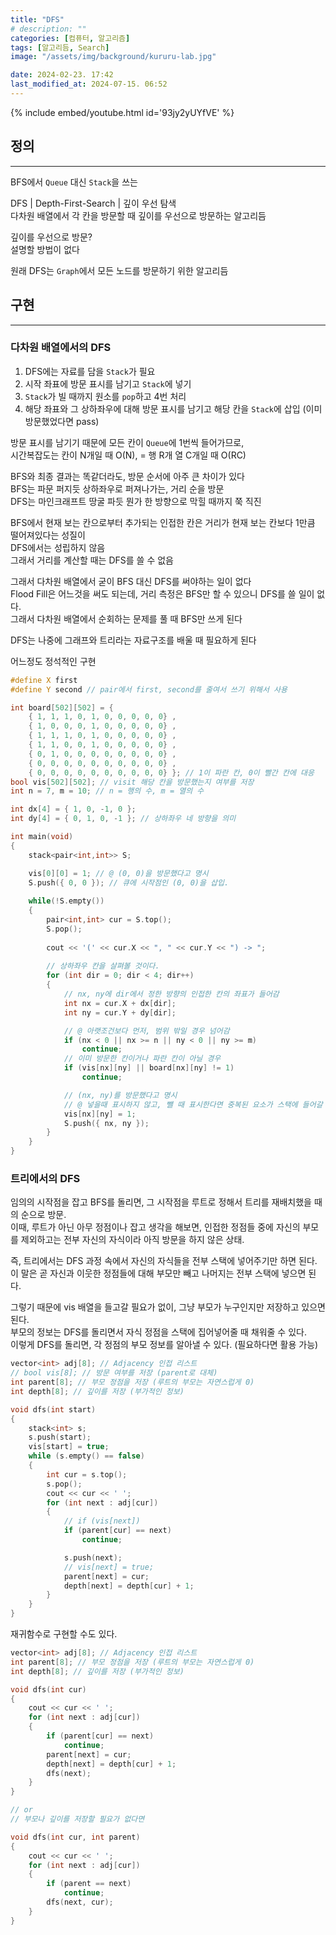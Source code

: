 ```yaml
---
title: "DFS"
# description: ""
categories: [컴퓨터, 알고리즘]
tags: [알고리듬, Search]
image: "/assets/img/background/kururu-lab.jpg"

date: 2024-02-23. 17:42
last_modified_at: 2024-07-15. 06:52
---
```


{% include embed/youtube.html id='93jy2yUYfVE' %}

## 정의

---

BFS에서 `Queue` 대신 `Stack`을 쓰는  

DFS | Depth-First-Search | 깊이 우선 탐색  
다차원 배열에서 각 칸을 방문할 때 깊이를 우선으로 방문하는 알고리듬  

깊이를 우선으로 방문?  
설명할 방법이 없다  

원래 DFS는 `Graph`에서 모든 노드를 방문하기 위한 알고리듬  

## 구현

---

### 다차원 배열에서의 DFS

1. DFS에는 자료를 담을 `Stack`가 필요
2. 시작 좌표에 방문 표시를 남기고 `Stack`에 넣기
3. `Stack`가 빌 때까지 원소를 `pop`하고 4번 처리
4. 해당 좌표와 그 상하좌우에 대해 방문 표시를 남기고 해당 칸을 `Stack`에 삽입 (이미 방문했었다면 pass)

방문 표시를 남기기 때문에 모든 칸이 `Queue`에 1번씩 들어가므로,  
시간복잡도는 칸이 N개일 때 O(N), = 행 R개 열 C개일 때 O(RC)  

BFS와 최종 결과는 똑같더라도, 방문 순서에 아주 큰 차이가 있다  
BFS는 파문 퍼지듯 상하좌우로 퍼져나가는, 거리 순을 방문  
DFS는 마인크래프트 땅굴 파듯 뭔가 한 방향으로 막힐 때까지 쭉 직진  

BFS에서 현재 보는 칸으로부터 추가되는 인접한 칸은 거리가 현재 보는 칸보다 1만큼 떨어져있다는 성질이  
DFS에서는 성립하지 않음  
그래서 거리를 계산할 때는 DFS를 쓸 수 없음  

그래서 다차원 배열에서 굳이 BFS 대신 DFS를 써야하는 일이 없다  
Flood Fill은 어느것을 써도 되는데, 거리 측정은 BFS만 할 수 있으니 DFS를 쓸 일이 없다.  
그래서 다차원 배열에서 순회하는 문제를 풀 때 BFS만 쓰게 된다  

DFS는 나중에 그래프와 트리라는 자료구조를 배울 때 필요하게 된다  

어느정도 정석적인 구현  

```cpp
#define X first
#define Y second // pair에서 first, second를 줄여서 쓰기 위해서 사용

int board[502][502] = {
    { 1, 1, 1, 0, 1, 0, 0, 0, 0, 0} ,
    { 1, 0, 0, 0, 1, 0, 0, 0, 0, 0} ,
    { 1, 1, 1, 0, 1, 0, 0, 0, 0, 0} ,
    { 1, 1, 0, 0, 1, 0, 0, 0, 0, 0} ,
    { 0, 1, 0, 0, 0, 0, 0, 0, 0, 0} ,
    { 0, 0, 0, 0, 0, 0, 0, 0, 0, 0} ,
    { 0, 0, 0, 0, 0, 0, 0, 0, 0, 0} }; // 1이 파란 칸, 0이 빨간 칸에 대응
bool vis[502][502]; // visit 해당 칸을 방문했는지 여부를 저장
int n = 7, m = 10; // n = 행의 수, m = 열의 수

int dx[4] = { 1, 0, -1, 0 };
int dy[4] = { 0, 1, 0, -1 }; // 상하좌우 네 방향을 의미

int main(void)
{
    stack<pair<int,int>> S;

    vis[0][0] = 1; // @ (0, 0)을 방문했다고 명시
    S.push({ 0, 0 }); // 큐에 시작점인 (0, 0)을 삽입.
    
    while(!S.empty())
    {
        pair<int,int> cur = S.top();
        S.pop();
        
        cout << '(' << cur.X << ", " << cur.Y << ") -> ";
        
        // 상하좌우 칸을 살펴볼 것이다.
        for (int dir = 0; dir < 4; dir++)
        { 
            // nx, ny에 dir에서 정한 방향의 인접한 칸의 좌표가 들어감
            int nx = cur.X + dx[dir];
            int ny = cur.Y + dy[dir];

            // @ 아랫조건보다 먼저, 범위 밖일 경우 넘어감
            if (nx < 0 || nx >= n || ny < 0 || ny >= m)
                continue; 
            // 이미 방문한 칸이거나 파란 칸이 아닐 경우
            if (vis[nx][ny] || board[nx][ny] != 1)
                continue;

            // (nx, ny)를 방문했다고 명시
            // @ 넣을때 표시하지 않고, 뺄 때 표시한다면 중복된 요소가 스택에 들어갈 수 있어서 메모리 초과, 시간 초과가 날 수 있다
            vis[nx][ny] = 1; 
            S.push({ nx, ny });
        }
    }
}
```

### 트리에서의 DFS

임의의 시작점을 잡고 BFS를 돌리면, 그 시작점을 루트로 정해서 트리를 재배치했을 때의 순으로 방문.  
이때, 루트가 아닌 아무 정점이나 잡고 생각을 해보면, 인접한 정점들 중에 자신의 부모를 제외하고는 전부 자신의 자식이라 아직 방문을 하지 않은 상태.  

즉, 트리에서는 DFS 과정 속에서 자신의 자식들을 전부 스택에 넣어주기만 하면 된다.  
이 말은 곧 자신과 이웃한 정점들에 대해 부모만 빼고 나머지는 전부 스택에 넣으면 된다.  

그렇기 때문에 vis 배열을 들고갈 필요가 없이, 그냥 부모가 누구인지만 저장하고 있으면 된다.  
부모의 정보는 DFS를 돌리면서 자식 정점을 스택에 집어넣어줄 때 채워줄 수 있다.  
이렇게 DFS를 돌리면, 각 정점의 부모 정보를 알아낼 수 있다. (필요하다면 활용 가능)  

```cpp
vector<int> adj[8]; // Adjacency 인접 리스트
// bool vis[8]; // 방문 여부를 저장 (parent로 대체)
int parent[8]; // 부모 정점을 저장 (루트의 부모는 자연스럽게 0)
int depth[8]; // 깊이를 저장 (부가적인 정보)

void dfs(int start)
{
    stack<int> s;
    s.push(start);
    vis[start] = true;
    while (s.empty() == false)
    {
        int cur = s.top();
        s.pop();
        cout << cur << ' ';
        for (int next : adj[cur])
        {
            // if (vis[next])
            if (parent[cur] == next)
                continue;

            s.push(next);
            // vis[next] = true;
            parent[next] = cur;
            depth[next] = depth[cur] + 1;
        }
    }
}
```

재귀함수로 구현할 수도 있다.  

```cpp
vector<int> adj[8]; // Adjacency 인접 리스트
int parent[8]; // 부모 정점을 저장 (루트의 부모는 자연스럽게 0)
int depth[8]; // 깊이를 저장 (부가적인 정보)

void dfs(int cur)
{
    cout << cur << ' ';
    for (int next : adj[cur])
    {
        if (parent[cur] == next)
            continue;
        parent[next] = cur;
        depth[next] = depth[cur] + 1;
        dfs(next);
    }
}

// or
// 부모나 깊이를 저장할 필요가 없다면

void dfs(int cur, int parent)
{
    cout << cur << ' ';
    for (int next : adj[cur])
    {
        if (parent == next)
            continue;
        dfs(next, cur);
    }
}
```
